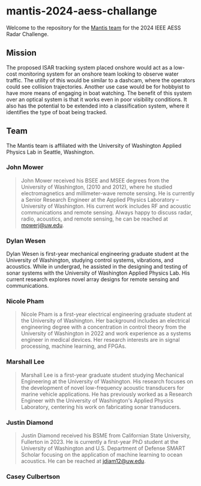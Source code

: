 # mantis-2024-aess-challange

Welcome to the repository for the [Mantis team](#team) for the 2024 IEEE AESS Radar Challenge.

## Mission
<!--- TODO: Insert description of ISAR--->

The proposed ISAR tracking system placed onshore would act as a low-cost monitoring system for an onshore team looking to observe water traffic. The utility of this would be similar to a dashcam, where the operators could see collision trajectories. Another use case would be for hobbyist to have more means of engaging in boat watching. The benefit of this system over an optical system is that it works even in poor visibility conditions. It also has the potential to be extended into a classification system, where it identifies the type of boat being tracked.

## Team

The Mantis team is affiliated with the University of Washington Applied Physics Lab in Seattle, Washington.

### John Mower

> John Mower received his BSEE and MSEE degrees from the University of Washington, (2010 and 2012), where he studied electromagnetics and millimeter-wave remote sensing. He is currently a Senior Research Engineer at the Applied Physics Laboratory – University of Washington. His current work includes RF and acoustic communications and remote sensing. Always happy to discuss radar, radio, acoustics, and remote sensing, he can be reached at mowerj@uw.edu.

### Dylan Wesen
Dylan Wesen is first-year mechanical engineering graduate student at the University of Washington, studying control systems, vibrations, and acoustics. While in undergrad, he assisted in the designing and testing of sonar systems with the University of Washington Applied Physics Lab. His current research explores novel array designs for remote sensing and communications.

### Nicole Pham

> Nicole Pham is a first-year electrical engineering graduate student at the University of Washington. Her background includes an electrical engineering degree with a concentration in control theory from the University of Washington in 2022 and work experience as a systems engineer in medical devices. Her research interests are in signal processing, machine learning, and FPGAs.

### Marshall Lee

> Marshall Lee is a first-year graduate student studying Mechanical Engineering at the University of Washington. His research focuses on the development of novel low-frequency acoustic transducers for marine vehicle applications. He has previously worked as a Research Engineer with the University of Washington's Applied Physics Laboratory, centering his work on fabricating sonar transducers.

### Justin Diamond

> Justin Diamond received his BSME from Californian State University, Fullerton in 2023. He is currently a first-year PhD student at the University of Washington and U.S. Department of Defense SMART Scholar focusing on the application of machine learning to ocean acoustics. He can be reached at jdiam12@uw.edu.

### Casey Culbertson
<!--- TODO: Insert bio--->
